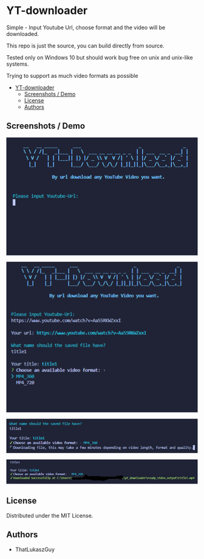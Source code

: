 
# YT-downloader

Simple - Input Youtube Url, choose format and the video will be downloaded.

This repo is just the source, you can build directly from source. 

Tested only on Windows 10 but should work bug free on unix and unix-like systems.

Trying to support as much video formats as possible

- [YT-downloader](#yt-downloader)
  - [Screenshots / Demo](#screenshots--demo)
  - [License](#license)
  - [Authors](#authors)

## Screenshots / Demo

![App Screenshot](readme_assets/1.png)

![App Screenshot](readme_assets/2.png)

![App Screenshot](readme_assets/3.png)

![App Screenshot](readme_assets/4.jpg)

## License

Distributed under the MIT License. 

## Authors

* ThatLukaszGuy

